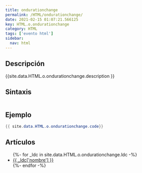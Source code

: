 ```yaml
---
title: ondurationchange
permalink: /HTML/ondurationchange/
date: 2021-02-15 01:07:21.566125
key: HTML.o.ondurationchange
category: HTML
tags: ['evento html']
sidebar: 
  nav: html
---
```


## Descripción
{{site.data.HTML.o.ondurationchange.description }}

## Sintaxis
~~~html
~~~

## Ejemplo
~~~java
{{ site.data.HTML.o.ondurationchange.code}}
~~~

## Artículos
<ul>
{%- for _ldc in site.data.HTML.o.ondurationchange.ldc -%}
   <li>
       <a href="{{_ldc['url'] }}">{{ _ldc['nombre'] }}</a>
   </li>
{%- endfor -%}
</ul>
